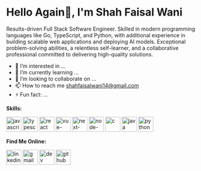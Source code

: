 # Hello Again👋, I'm Shah Faisal Wani
Results-driven Full Stack Software Engineer. Skilled in modern programming languages like Go, TypeScript, and Python, with additional experience in building scalable web applications and deploying AI models. Exceptional
problem-solving abilities, a relentless self-learner, and a collaborative professional committed to delivering high-quality solutions.

- 👀 I’m interested in ...
- 🌱 I’m currently learning ...
- 💞️ I’m looking to collaborate on ...
- 📫 How to reach me shahfaisalwani14@gmail.com
- ⚡ Fun fact: ...

**Skills:**

[<img src='https://cdn.jsdelivr.net/npm/simple-icons@3.0.1/icons/javascript.svg' alt='javascript' height='40'>](https://www.java.com/en/)  [<img src='https://cdn.jsdelivr.net/npm/simple-icons@3.0.1/icons/typescript.svg' alt='typescript' height='40'>](https://www.typescriptlang.org/)  [<img src='https://cdn.jsdelivr.net/npm/simple-icons@3.0.1/icons/react.svg' alt='react' height='40'>](https://react.dev/)  [<img src='https://cdn.jsdelivr.net/npm/simple-icons@3.0.1/icons/vue-dot-js.svg' alt='vue-dot-js' height='40'>](https://vuejs.org/)  [<img src='https://cdn.jsdelivr.net/npm/simple-icons@3.0.1/icons/next-dot-js.svg' alt='next-dot-js' height='40'>](https://nextjs.org/)  [<img src='https://cdn.jsdelivr.net/npm/simple-icons@3.0.1/icons/node-dot-js.svg' alt='node-dot-js' height='40'>](https://nodejs.org/en) [<img src='https://cdn.jsdelivr.net/npm/simple-icons@3.0.1/icons/c.svg' alt='c' height='40'>](https://www.bloodshed.net/)  [<img src='https://cdn.jsdelivr.net/npm/simple-icons@3.0.1/icons/java.svg' alt='java' height='40'>](https://www.java.com/en/)  [<img src='https://cdn.jsdelivr.net/npm/simple-icons@3.0.1/icons/python.svg' alt='python' height='40'>](https://www.python.org/)  


**Find Me Online:**

[<img src='https://cdn.jsdelivr.net/npm/simple-icons@3.0.1/icons/linkedin.svg' alt='linkedin' height='40'>](https://www.linkedin.com/in/https://www.linkedin.com/in/shah-faisal-wani//)    [<img src='https://cdn.jsdelivr.net/npm/simple-icons@3.0.1/icons/gmail.svg' alt='gmail' height='40'>](shahfaisalwani14@gmail.com)  [<img src='https://cdn.jsdelivr.net/npm/simple-icons@3.0.1/icons/dev-dot-to.svg' alt='dev' height='40'>](https://dev.to/https://faisalwani.dev/)  [<img src='https://cdn.jsdelivr.net/npm/simple-icons@3.0.1/icons/github.svg' alt='github' height='40'>](https://github.com/https://github.com/ShahFaisalWani)  
<!---
ShahFaisalWani/ShahFaisalWani is a ✨ special ✨ repository because its `README.md` (this file) appears on your GitHub profile.
You can click the Preview link to take a look at your changes.
--->
